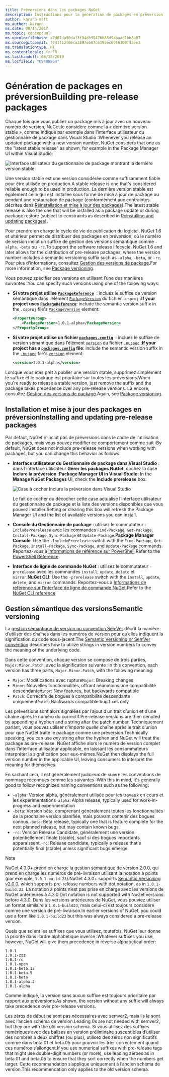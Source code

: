 ```yaml
---
title: Préversions dans les packages NuGet
description: Instructions pour la génération de packages en préversion
author: karann-msft
ms.author: karann
ms.date: 08/14/2017
ms.topic: conceptual
ms.openlocfilehash: a7d07da30daf3f94db99476b88d9abaad1bb8a07
ms.sourcegitcommit: 7441f12f06ca380feb87c6192ec69f6108f43ee3
ms.translationtype: HT
ms.contentlocale: fr-FR
ms.lasthandoff: 08/15/2019
ms.locfileid: "69488864"
---
```

# <a name="building-pre-release-packages"></a><span data-ttu-id="9faa0-103">Génération de packages en préversion</span><span class="sxs-lookup"><span data-stu-id="9faa0-103">Building pre-release packages</span></span>

<span data-ttu-id="9faa0-104">Chaque fois que vous publiez un package mis à jour avec un nouveau numéro de version, NuGet le considère comme la « dernière version stable », comme indiqué par exemple dans l’interface utilisateur du gestionnaire de package dans Visual Studio :</span><span class="sxs-lookup"><span data-stu-id="9faa0-104">Whenever you release an updated package with a new version number, NuGet considers that one as the "latest stable release" as shown, for example in the Package Manager UI within Visual Studio:</span></span>

![Interface utilisateur du gestionnaire de package montrant la dernière version stable](media/Prerelease_01-LatestStable.png)

<span data-ttu-id="9faa0-106">Une version stable est une version considérée comme suffisamment fiable pour être utilisée en production.</span><span class="sxs-lookup"><span data-stu-id="9faa0-106">A stable release is one that's considered reliable enough to be used in production.</span></span> <span data-ttu-id="9faa0-107">La dernière version stable est également celle qui est installée sous forme de mise à jour de package ou pendant une restauration de package (conformément aux contraintes décrites dans [Réinstallation et mise à jour des packages](../consume-packages/reinstalling-and-updating-packages.md)).</span><span class="sxs-lookup"><span data-stu-id="9faa0-107">The latest stable release is also the one that will be installed as a package update or during package restore (subject to constraints as described in [Reinstalling and updating packages](../consume-packages/reinstalling-and-updating-packages.md)).</span></span>

<span data-ttu-id="9faa0-108">Pour prendre en charge le cycle de vie de publication du logiciel, NuGet 1.6 et ultérieur permet de distribuer des packages en préversion, où le numéro de version inclut un suffixe de gestion des versions sémantique comme `-alpha`, `-beta` ou `-rc`.</span><span class="sxs-lookup"><span data-stu-id="9faa0-108">To support the software release lifecycle, NuGet 1.6 and later allows for the distribution of pre-release packages, where the version number includes a semantic versioning suffix such as `-alpha`, `-beta`, or `-rc`.</span></span> <span data-ttu-id="9faa0-109">Pour plus d’informations, consultez [Gestion des versions de package](../concepts/package-versioning.md#pre-release-versions).</span><span class="sxs-lookup"><span data-stu-id="9faa0-109">For more information, see [Package versioning](../concepts/package-versioning.md#pre-release-versions).</span></span>

<span data-ttu-id="9faa0-110">Vous pouvez spécifier ces versions en utilisant l’une des manières suivantes :</span><span class="sxs-lookup"><span data-stu-id="9faa0-110">You can specify such versions using one of the following ways:</span></span>

- <span data-ttu-id="9faa0-111">**Si votre projet utilise [`PackageReference`](../consume-packages/package-references-in-project-files.md)**  : incluez le suffixe de version sémantique dans l’élément [`PackageVersion`](/dotnet/core/tools/csproj.md#packageversion) du fichier `.csproj` :</span><span class="sxs-lookup"><span data-stu-id="9faa0-111">**If your project uses [`PackageReference`](../consume-packages/package-references-in-project-files.md)**: include the semantic version suffix in the `.csproj` file's [`PackageVersion`](/dotnet/core/tools/csproj.md#packageversion) element:</span></span>

    ```xml
    <PropertyGroup>
        <PackageVersion>1.0.1-alpha</PackageVersion>
    </PropertyGroup>
    ```

- <span data-ttu-id="9faa0-112">**Si votre projet utilise un fichier [`packages.config`](../reference/packages-config.md)**  : incluez le suffixe de version sémantique dans l’élément [`version`](../reference/nuspec.md#version) du fichier [`.nuspec`](../reference/nuspec.md) :</span><span class="sxs-lookup"><span data-stu-id="9faa0-112">**If your project has a [`packages.config`](../reference/packages-config.md) file**: include the semantic version suffix in the [`.nuspec`](../reference/nuspec.md) file's [`version`](../reference/nuspec.md#version) element:</span></span>

    ```xml
    <version>1.0.1-alpha</version>
    ```

<span data-ttu-id="9faa0-113">Lorsque vous êtes prêt à publier une version stable, supprimez simplement le suffixe et le package est prioritaire sur toutes les préversions.</span><span class="sxs-lookup"><span data-stu-id="9faa0-113">When you're ready to release a stable version, just remove the suffix and the package takes precedence over any pre-release versions.</span></span> <span data-ttu-id="9faa0-114">Là encore, consultez [Gestion des versions de package](../concepts/package-versioning.md#pre-release-versions).</span><span class="sxs-lookup"><span data-stu-id="9faa0-114">Again, see [Package versioning](../concepts/package-versioning.md#pre-release-versions).</span></span>

## <a name="installing-and-updating-pre-release-packages"></a><span data-ttu-id="9faa0-115">Installation et mise à jour des packages en préversion</span><span class="sxs-lookup"><span data-stu-id="9faa0-115">Installing and updating pre-release packages</span></span>

<span data-ttu-id="9faa0-116">Par défaut, NuGet n’inclut pas de préversions dans le cadre de l’utilisation de packages, mais vous pouvez modifier ce comportement comme suit :</span><span class="sxs-lookup"><span data-stu-id="9faa0-116">By default, NuGet does not include pre-release versions when working with packages, but you can change this behavior as follows:</span></span>

- <span data-ttu-id="9faa0-117">**Interface utilisateur du Gestionnaire de package dans Visual Studio** : dans l’interface utilisateur **Gérer les packages NuGet**, cochez la case **Inclure la préversion** :</span><span class="sxs-lookup"><span data-stu-id="9faa0-117">**Package Manager UI in Visual Studio**: In the **Manage NuGet Packages** UI, check the **Include prerelease** box:</span></span>

    ![Case à cocher Inclure la préversion dans Visual Studio](media/Prerelease_02-CheckPrerelease.png)

    <span data-ttu-id="9faa0-119">Le fait de cocher ou décocher cette case actualise l’interface utilisateur du gestionnaire de package et la liste des versions disponibles que vous pouvez installer.</span><span class="sxs-lookup"><span data-stu-id="9faa0-119">Setting or clearing this box will refresh the Package Manager UI and the list of available versions you can install.</span></span>

- <span data-ttu-id="9faa0-120">**Console du Gestionnaire de package** : utilisez le commutateur `-IncludePrerelease` avec les commandes `Find-Package`, `Get-Package`, `Install-Package`, `Sync-Package` et `Update-Package`.</span><span class="sxs-lookup"><span data-stu-id="9faa0-120">**Package Manager Console**: Use the `-IncludePrerelease` switch with the `Find-Package`, `Get-Package`, `Install-Package`, `Sync-Package`, and `Update-Package` commands.</span></span> <span data-ttu-id="9faa0-121">Reportez-vous à [Informations de référence sur PowerShell](../reference/powershell-reference.md).</span><span class="sxs-lookup"><span data-stu-id="9faa0-121">Refer to the [PowerShell Reference](../reference/powershell-reference.md).</span></span>

- <span data-ttu-id="9faa0-122">**Interface de ligne de commande NuGet** : utilisez le commutateur `-prerelease` avec les commandes `install`, `update`, `delete` et `mirror`.</span><span class="sxs-lookup"><span data-stu-id="9faa0-122">**NuGet CLI**: Use the `-prerelease` switch with the `install`, `update`, `delete`, and `mirror` commands.</span></span> <span data-ttu-id="9faa0-123">Reportez-vous à [Informations de référence sur l’interface de ligne de commande NuGet](../reference/nuget-exe-cli-reference.md).</span><span class="sxs-lookup"><span data-stu-id="9faa0-123">Refer to the [NuGet CLI reference](../reference/nuget-exe-cli-reference.md)</span></span>

## <a name="semantic-versioning"></a><span data-ttu-id="9faa0-124">Gestion sémantique des versions</span><span class="sxs-lookup"><span data-stu-id="9faa0-124">Semantic versioning</span></span>

<span data-ttu-id="9faa0-125">La [gestion sémantique de version ou convention SemVer](http://semver.org/spec/v1.0.0.html) décrit la manière d’utiliser des chaînes dans les numéros de version pour qu’elles indiquent la signification du code sous-jacent.</span><span class="sxs-lookup"><span data-stu-id="9faa0-125">The [Semantic Versioning or SemVer convention](http://semver.org/spec/v1.0.0.html) describes how to utilize strings in version numbers to convey the meaning of the underlying code.</span></span>

<span data-ttu-id="9faa0-126">Dans cette convention, chaque version se compose de trois parties, `Major.Minor.Patch`, avec la signification suivante :</span><span class="sxs-lookup"><span data-stu-id="9faa0-126">In this convention, each version has three parts, `Major.Minor.Patch`, with the following meaning:</span></span>

- <span data-ttu-id="9faa0-127">`Major`: Modifications avec rupture</span><span class="sxs-lookup"><span data-stu-id="9faa0-127">`Major`: Breaking changes</span></span>
- <span data-ttu-id="9faa0-128">`Minor`: Nouvelles fonctionnalités, offrant néanmoins une compatibilité descendante</span><span class="sxs-lookup"><span data-stu-id="9faa0-128">`Minor`: New features, but backwards compatible</span></span>
- <span data-ttu-id="9faa0-129">`Patch`: Correctifs de bogues à compatibilité descendante uniquement</span><span class="sxs-lookup"><span data-stu-id="9faa0-129">`Patch`: Backwards compatible bug fixes only</span></span>

<span data-ttu-id="9faa0-130">Les préversions sont alors signalées par l’ajout d’un trait d’union et d’une chaîne après le numéro du correctif.</span><span class="sxs-lookup"><span data-stu-id="9faa0-130">Pre-release versions are then denoted by appending a hyphen and a string after the patch number.</span></span> <span data-ttu-id="9faa0-131">Techniquement parlant, vous pouvez utiliser *n’importe quelle* chaîne après le trait d’union pour que NuGet traite le package comme une préversion.</span><span class="sxs-lookup"><span data-stu-id="9faa0-131">Technically speaking, you can use *any* string after the hyphen and NuGet will treat the package as pre-release.</span></span> <span data-ttu-id="9faa0-132">NuGet affiche alors le numéro de version complet dans l’interface utilisateur applicable, en laissant les consommateurs interpréter la signification pour eux-mêmes.</span><span class="sxs-lookup"><span data-stu-id="9faa0-132">NuGet then displays the full version number in the applicable UI, leaving consumers to interpret the meaning for themselves.</span></span>

<span data-ttu-id="9faa0-133">En sachant cela, il est généralement judicieux de suivre les conventions de nommage reconnues comme les suivantes :</span><span class="sxs-lookup"><span data-stu-id="9faa0-133">With this in mind, it's generally good to follow recognized naming conventions such as the following:</span></span>

- <span data-ttu-id="9faa0-134">`-alpha`: Version alpha, généralement utilisée pour les travaux en cours et les expérimentations</span><span class="sxs-lookup"><span data-stu-id="9faa0-134">`-alpha`: Alpha release, typically used for work-in-progress and experimentation</span></span>
- <span data-ttu-id="9faa0-135">`-beta`: Version bêta, comprenant généralement toutes les fonctionnalités de la prochaine version planifiée, mais pouvant contenir des bogues connus.</span><span class="sxs-lookup"><span data-stu-id="9faa0-135">`-beta`: Beta release, typically one that is feature complete for the next planned release, but may contain known bugs.</span></span>
- <span data-ttu-id="9faa0-136">`-rc`: Version Release Candidate, généralement une version potentiellement finale (stable), sauf si des bogues importants apparaissent.</span><span class="sxs-lookup"><span data-stu-id="9faa0-136">`-rc`: Release candidate, typically a release that's potentially final (stable) unless significant bugs emerge.</span></span>

> [!Note]
> <span data-ttu-id="9faa0-137">NuGet 4.3.0+ prend en charge la [gestion sémantique de version 2.0.0](http://semver.org/spec/v2.0.0.html), qui prend en charge les numéros de pré-livraison utilisant la notation à points (par exemple, `1.0.1-build.23`).</span><span class="sxs-lookup"><span data-stu-id="9faa0-137">NuGet 4.3.0+ supports [Semantic Versioning v2.0.0](http://semver.org/spec/v2.0.0.html), which supports pre-release numbers with dot notation, as in `1.0.1-build.23`.</span></span> <span data-ttu-id="9faa0-138">La notation à points n’est pas prise en charge avec les versions de NuGet antérieures à 4.3.0.</span><span class="sxs-lookup"><span data-stu-id="9faa0-138">Dot notation is not supported with NuGet versions before 4.3.0.</span></span> <span data-ttu-id="9faa0-139">Dans les versions antérieures de NuGet, vous pouviez utiliser un format similaire à `1.0.1-build23`, mais celui-ci est toujours considéré comme une version de pré-livraison.</span><span class="sxs-lookup"><span data-stu-id="9faa0-139">In earlier versions of NuGet, you could use a form like `1.0.1-build23` but this was always considered a pre-release version.</span></span>

<span data-ttu-id="9faa0-140">Quels que soient les suffixes que vous utilisez, toutefois, NuGet leur donne la priorité dans l’ordre alphabétique inverse :</span><span class="sxs-lookup"><span data-stu-id="9faa0-140">Whatever suffixes you use, however, NuGet will give them precedence in reverse alphabetical order:</span></span>

    1.0.1
    1.0.1-zzz
    1.0.1-rc
    1.0.1-open
    1.0.1-beta.12
    1.0.1-beta.5
    1.0.1-beta
    1.0.1-alpha.2
    1.0.1-alpha

<span data-ttu-id="9faa0-141">Comme indiqué, la version sans aucun suffixe est toujours prioritaire par rapport aux préversions.</span><span class="sxs-lookup"><span data-stu-id="9faa0-141">As shown, the version without any suffix will always take precedence over pre-release versions.</span></span>

<span data-ttu-id="9faa0-142">Les zéros de début ne sont pas nécessaires avec semver2, mais ils le sont avec l’ancien schéma de version.</span><span class="sxs-lookup"><span data-stu-id="9faa0-142">Leading 0s are not needed with semver2, but they are with the old version schema.</span></span> <span data-ttu-id="9faa0-143">Si vous utilisez des suffixes numériques avec des balises en version préliminaire susceptibles d’utiliser des nombres à deux chiffres (ou plus), utilisez des zéros non significatifs comme dans beta.01 et beta.05 pour pouvoir les trier correctement quand ces numéros s’allongent.</span><span class="sxs-lookup"><span data-stu-id="9faa0-143">If you use numerical suffixes with pre-release tags that might use double-digit numbers (or more), use leading zeroes as in beta.01 and beta.05 to ensure that they sort correctly when the numbers get larger.</span></span> <span data-ttu-id="9faa0-144">Cette recommandation s’applique uniquement à l’ancien schéma de version.</span><span class="sxs-lookup"><span data-stu-id="9faa0-144">This recommendation only applies to the old version schema.</span></span>
